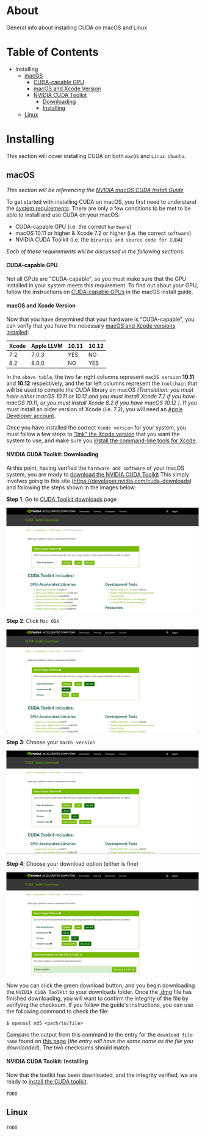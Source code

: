 # About
General info about installing CUDA on macOS and Linux

# Table of Contents
+ Installing
    - [macOS](http://github.com/RagingTiger/CUDAInstall#macos)
        + [CUDA-capable GPU]()
        + [macOS and Xcode Version]()
        + [NVIDIA CUDA Toolkit]()
            - [Downloading]()
            - [Installing]()
    - [Linux](http://github.com/RagingTiger/CUDAInstall#linux)

# Installing
This section will cover installing CUDA on both `macOS` and `Linux Ubuntu`.

## macOS
*This section will be referencing the [NVIDIA macOS CUDA Install Guide](http://docs.nvidia.com/cuda/cuda-installation-guide-mac-os-x/index.html#abstract)*

To get started with installing CUDA on macOS, you first need to understand
the [system requirements](http://docs.nvidia.com/cuda/cuda-installation-guide-mac-os-x/index.html#system-requirements). There are only a few conditions to be met to
be able to install and use CUDA on your macOS:

  + CUDA-capable GPU (i.e. the correct `hardware`)
  + macOS 10.11 or higher & Xcode 7.2 or higher (i.e. the correct `software`)
  + NVIDIA CUDA Toolkit (i.e. the `binaries and source code for CUDA`)

*Each of these requirements will be discussed in the following sections.*

#### CUDA-capable GPU
Not all GPUs are "CUDA-capable", so you must make sure that the GPU installed
in your system meets this requirement. To find out about your GPU, follow the instructions on [CUDA-capable GPUs](http://docs.nvidia.com/cuda/cuda-installation-guide-mac-os-x/index.html#cuda-enabled-gpu) in the macOS install guide.

#### macOS and Xcode Version
Now that you have determined that your hardware is "CUDA-capable", you can verify that you have the necessary [macOS and Xcode versions installed](http://docs.nvidia.com/cuda/cuda-installation-guide-mac-os-x/index.html#mac-os-version):

| Xcode |   Apple LLVM  | 10.11 | 10.12 |
| ----- | ------------- | ----- | ----- |
|  7.2  |     7.0.3     |  YES  |   NO  |
|  8.2  |     8.0.0     |  NO   |   YES |

In the `above table`, the two far right columns represent `macOS version` **10.11** and **10.12** respectively, and the far left columns represent the `toolchain` that will be used to compile the CUDA library on macOS *(Translation: you must have either macOS 10.11 or 10.12 and you must install Xcode 7.2 if you have macOS 10.11, or you must install Xcode 8.2 if you have
macOS 10.12 )*. If you must install an older version of Xcode (i.e. 7.2), you will need an [Apple Developer account](https://developer.apple.com/).

Once you have installed the correct `Xcode version` for your system, you must
follow a few steps to ["link" the Xcode version](http://docs.nvidia.com/cuda/cuda-installation-guide-mac-os-x/index.html#xcode-version) that you want the system to use, and make sure you [install the command-line tools for Xcode](http://docs.nvidia.com/cuda/cuda-installation-guide-mac-os-x/index.html#verify-cli-installed).

#### NVIDIA CUDA Toolkit: Downloading
At this point, having verified the `hardware and software` of your macOS system, you are ready to [download the NVIDIA CUDA Toolkit](http://docs.nvidia.com/cuda/cuda-installation-guide-mac-os-x/index.html#download) This simply involves going to this site (https://developer.nvidia.com/cuda-downloads) and following the steps shown in the images below:

**Step 1**: Go to [CUDA Toolkit downloads](https://developer.nvidia.com/cuda-downloads) page
<p align="center">
  <img src="https://github.com/RagingTiger/CUDAInstall/raw/7883f32be0e06fbf0a18bdec07f457cc56ff2c87/img/NVIDIA_CUDA_Toolkit_dwnld_step1.png"/>
</p>

**Step 2**: Click `Mac OSX`
<p align="center">
  <img src="https://github.com/RagingTiger/CUDAInstall/raw/7883f32be0e06fbf0a18bdec07f457cc56ff2c87/img/NVIDIA_CUDA_Toolkit_dwnld_step2.png"/>
</p>

**Step 3**: Choose your `macOS version`
<p align="center">
  <img src="https://github.com/RagingTiger/CUDAInstall/raw/7883f32be0e06fbf0a18bdec07f457cc56ff2c87/img/NVIDIA_CUDA_Toolkit_dwnld_step3.png"/>
</p>

**Step 4**: Choose your download option (either is fine)
<p align="center">
  <img src="https://github.com/RagingTiger/CUDAInstall/raw/7883f32be0e06fbf0a18bdec07f457cc56ff2c87/img/NVIDIA_CUDA_Toolkit_dwnld_step4.png"/>
</p>

Now you can click the green download button, and you begin downloading the `NVIDIA CUDA Toolkit` to your downloads folder. Once the [.dmg](https://en.wikipedia.org/wiki/Apple_Disk_Image) file has finished downloading, you will want to confirm the integrity of the file by verifying the checksum. If you follow the guide's instructions, you can use the following command to check the file:
```
$ openssl md5 <path/to/file>
```
Compare the output from this command to the entry for the `download file name` found on [this page](http://developer2.download.nvidia.com/compute/cuda/8.0/secure/Prod2/docs/sidebar/md5sum.txt?Ueb-ED3JLFmOvTGZl1tyoYj442TeiYjkuj7BC8aS3ryEECUEI11WSBwcdfO_7q8JCRHeuNvbRJgcilBGUzFP5PyYS8Fa33NdK5PpXGJ7MFhrU1QkHmZPuPi8byi4XEw6oGyPzqSuHaP6scPPJSU4KbXXr_w) (*the entry will have the same name as the file you downloaded*). The two checksums should match.

#### NVIDIA CUDA Toolkit: Installing
Now that the toolkit has been downloaded, and the integrity verified, we are ready to [install the CUDA toolkit](http://docs.nvidia.com/cuda/cuda-installation-guide-mac-os-x/index.html#install).

`TODO`



## Linux
`TODO`
